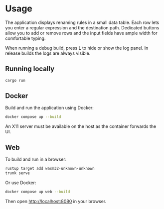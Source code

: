 # Usage

The application displays renaming rules in a small data table. Each row lets you
enter a regular expression and the destination path. Dedicated buttons allow you
to add or remove rows and the input fields have ample width for comfortable
typing.

When running a debug build, press **L** to hide or show the log panel. In release
builds the logs are always visible.

## Running locally

```bash
cargo run
```

## Docker

Build and run the application using Docker:

```bash
docker compose up --build
```

An X11 server must be available on the host as the container forwards the UI.

## Web

To build and run in a browser:

```bash
rustup target add wasm32-unknown-unknown
trunk serve
```

Or use Docker:

```bash
docker compose up web --build
```

Then open <http://localhost:8080> in your browser.
